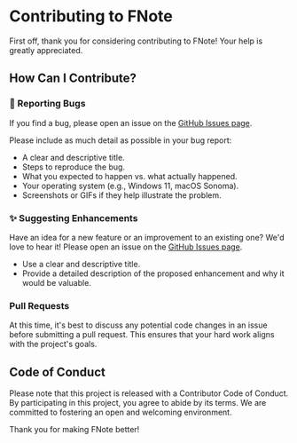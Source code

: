 # Contributing to FNote

First off, thank you for considering contributing to FNote! Your help is greatly appreciated.

## How Can I Contribute?

### 🐛 Reporting Bugs

If you find a bug, please open an issue on the [GitHub Issues page](https://github.com/zqily/FNote-v2/issues).

Please include as much detail as possible in your bug report:
-   A clear and descriptive title.
-   Steps to reproduce the bug.
-   What you expected to happen vs. what actually happened.
-   Your operating system (e.g., Windows 11, macOS Sonoma).
-   Screenshots or GIFs if they help illustrate the problem.

### ✨ Suggesting Enhancements

Have an idea for a new feature or an improvement to an existing one? We'd love to hear it! Please open an issue on the [GitHub Issues page](https://github.com/zqily/FNote-v2/issues).

-   Use a clear and descriptive title.
-   Provide a detailed description of the proposed enhancement and why it would be valuable.

###  Pull Requests

At this time, it's best to discuss any potential code changes in an issue before submitting a pull request. This ensures that your hard work aligns with the project's goals.

## Code of Conduct

Please note that this project is released with a Contributor Code of Conduct. By participating in this project, you agree to abide by its terms. We are committed to fostering an open and welcoming environment.

Thank you for making FNote better!
